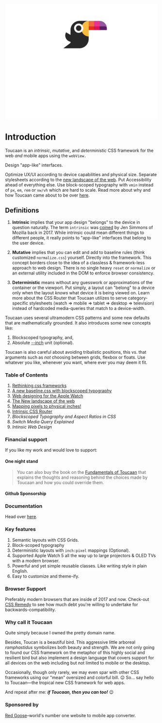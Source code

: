 <div align="center">
    <a href="https://toucaan.com" rel="follow">
        <img src="header.svg" width="800">
    </a>
</div>

# Introduction

Toucaan is an _intrinsic_, _mutative_, and _deterministic_ CSS framework for the web _and_ mobile apps using the `webView.`

Design "app-like" interfaces. 

Optimize UX/UI according to device capabilities and physical size.
Separate stylesheets according to the [new landscape of the web](https://bubblin.io/blog/the-new-landscape-of-the-web). 
Put Accessibility ahead of everything else.
Use block-scoped typography with `vmin` instead of `px`, `em`, `rem` or `vw/vh` which are hard to scale.
Read more about why and how Toucaan came about to be over [here](https://bubblin.io/blog/toucaan-introduction).

## Definitions

1. **Intrinsic** implies that your app design "belongs" to the device in question naturally. The term `intrinsic` was [coined](https://www.zeldman.com/2018/05/02/transcript-intrinsic-web-design-with-jen-simmons-the-big-web-show/) by Jen Simmons of Mozilla back in 2017. While intrinsic could mean different things to different people, it really points to "app-like" interfaces that belong to the user device.

2. **Mutative** implies that you can edit and add to baseline rules (think customized `normalize.css`) yourself. Directly into the framework. This concept borders close to the idea of a classless & framework-less approach to web design. There is no single heavy `reset` or `normalize` or an external utility included in the DOM to enforce browser consistency.

3. **Deterministic** means without any guesswork or approximations of the container or the viewport. Put simply, a layout can "belong" to a device only when the layout _knows_ what device it is being viewed on. Learn more about the CSS Router that Toucaan utilizes to serve category-specific stylesheets (watch => mobile => tablet => desktop => television) instead of hardcoded media-queries that match to a device-width.

Toucaan uses several ultramodern CSS patterns and some new defaults that are mathematically grounded. It also introduces some new concepts like:

1. Blockscoped typography, and,
2. Absolute [--inch](https://github.com/bookiza/--inch) unit (optional).

Toucaan is also careful about avoiding tribalistic positions, this vs. that arguments such as _not_ choosing between grids, flexbox or floats. Use whatever you like, whenever you want, where ever you may deem it fit.

### Table of Contents

1. [Rethinking css frameworks](https://bubblin.io/blog/toucaan-introduction)
2. [A new baseline.css with blockscoped typography](https://bubblin.io/blog/baseline-css)
3. [Web designing for the Apple Watch](https://bubblin.io/blog/web-design-recommendations-for-the-apple-watch)
4. [The New landscape of the web](https://bubblin.io/blog/the-new-landscape-of-the-web)
5. [Mapping pixels to physical inches!](https://bubblin.io/blog/inch)
6. [Intrinsic CSS Router](https://bubblin.io/blog/a-css-router)
7. _Blockscoped Typography and Aspect Ratios in CSS_
6. _Switch Media Query Explained_
7. _Intinsic Web Design_


### Financial support

If you like my work and would love to support:

#### One night stand

> You can also buy the book on the [Fundamentals of Toucaan](https://bubblin.io/cover/the-toucaan-framework-by-marvin-danig) that explains the thoughts and reasoning behind the choices made by Toucaan and how you could override them.

#### Github Sponsorship



### Documentation

Head over [here](https://www.toucaan.com/docs/getting-started).

### Key features

1. Semantic layouts with CSS Grids.
2. Block-scoped typography
3. Deterministic layouts with `inch:pixel` mappings (Optional).
4. Supported Apple Watch 5 all the way up to large projectors & OLED TVs with a modern browser.
5. Powerful and yet simple reusable classes. Like writing style in plain English.
6. Easy to customize and theme-ify.

### Browser Support

Preferably modern browsers that are inside of 2017 and now. Check-out [CSS Remedy](https://github.com/jensimmons/cssremedy)
to see how much debt you're willing to undertake for backwards-compatibility.

### Why call it Toucaan

Quite simply because I owned the pretty domain name.

Besides, Toucan is a beautiful bird. This aggressive little arboreal
_ramphastidus_ symbolizes both beauty and strength. We are not only going to found
our CSS framework on the metaphor of this highly social and resilient bird but also
implement a design language that covers support for all devices on the web including
but not limited to mobile or the desktop.

Occasionally, though only rarely, we may even spar with other CSS frameworks
using our "mean" oversized and colorful bill. 😉 So… say hello to Toucaan—the tropical new CSS framework for web apps. 

And repeat after me: **_if Toucaan, then you can too!_** 😉

### Sponsored by

[Red Goose](https://goose.red)–world's number one website to mobile app converter.